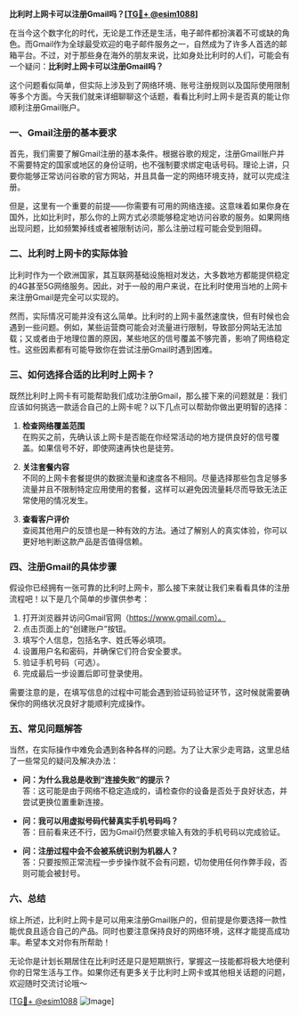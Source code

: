 **比利时上网卡可以注册Gmail吗？[[TG💪+ @esim1088](https://t.me/s/esim1088)]**

在当今这个数字化的时代，无论是工作还是生活，电子邮件都扮演着不可或缺的角色。而Gmail作为全球最受欢迎的电子邮件服务之一，自然成为了许多人首选的邮箱平台。不过，对于那些身在海外的朋友来说，比如身处比利时的人们，可能会有一个疑问：**比利时上网卡可以注册Gmail吗？**  

这个问题看似简单，但实际上涉及到了网络环境、账号注册规则以及国际使用限制等多个方面。今天我们就来详细聊聊这个话题，看看比利时上网卡是否真的能让你顺利注册Gmail账户。

### 一、Gmail注册的基本要求

首先，我们需要了解Gmail注册的基本条件。根据谷歌的规定，注册Gmail账户并不需要特定的国家或地区的身份证明，也不强制要求绑定电话号码。理论上讲，只要你能够正常访问谷歌的官方网站，并且具备一定的网络环境支持，就可以完成注册。  

但是，这里有一个重要的前提——你需要有可用的网络连接。这意味着如果你身在国外，比如比利时，那么你的上网方式必须能够稳定地访问谷歌的服务。如果网络出现问题，比如频繁掉线或者被限制访问，那么注册过程可能会受到阻碍。

### 二、比利时上网卡的实际体验

比利时作为一个欧洲国家，其互联网基础设施相对发达，大多数地方都能提供稳定的4G甚至5G网络服务。因此，对于一般的用户来说，在比利时使用当地的上网卡来注册Gmail是完全可以实现的。  

然而，实际情况可能并没有这么简单。比利时的上网卡虽然速度快，但有时候也会遇到一些问题。例如，某些运营商可能会对流量进行限制，导致部分网站无法加载；又或者由于地理位置的原因，某些地区的信号覆盖不够完善，影响了网络稳定性。这些因素都有可能导致你在尝试注册Gmail时遇到困难。

### 三、如何选择合适的比利时上网卡？

既然比利时上网卡有可能帮助我们成功注册Gmail，那么接下来的问题就是：我们应该如何挑选一款适合自己的上网卡呢？以下几点可以帮助你做出更明智的选择：

1. **检查网络覆盖范围**  
   在购买之前，先确认该上网卡是否能在你经常活动的地方提供良好的信号覆盖。如果信号不好，即使网速再快也是徒劳。

2. **关注套餐内容**  
   不同的上网卡套餐提供的数据流量和速度各不相同。尽量选择那些包含足够多流量并且不限制特定应用使用的套餐，这样可以避免因流量耗尽而导致无法正常使用的情况发生。

3. **查看客户评价**  
   查阅其他用户的反馈也是一种有效的方法。通过了解别人的真实体验，你可以更好地判断这款产品是否值得信赖。

### 四、注册Gmail的具体步骤

假设你已经拥有一张可靠的比利时上网卡，那么接下来就让我们来看看具体的注册流程吧！以下是几个简单的步骤供参考：

1. 打开浏览器并访问Gmail官网（https://www.gmail.com）。  
2. 点击页面上的“创建账户”按钮。  
3. 填写个人信息，包括名字、姓氏等必填项。  
4. 设置用户名和密码，并确保它们符合安全要求。  
5. 验证手机号码（可选）。  
6. 完成最后一步设置后即可登录使用。

需要注意的是，在填写信息的过程中可能会遇到验证码验证环节，这时候就需要确保你的网络状况良好才能顺利完成操作。

### 五、常见问题解答

当然，在实际操作中难免会遇到各种各样的问题。为了让大家少走弯路，这里总结了一些常见的疑问及解决办法：

- **问：为什么我总是收到“连接失败”的提示？**  
  答：这可能是由于网络不稳定造成的，请检查你的设备是否处于良好状态，并尝试更换位置重新连接。

- **问：我可以用虚拟号码代替真实手机号码吗？**  
  答：目前看来还不行，因为Gmail仍然要求输入有效的手机号码以完成验证。

- **问：注册过程中会不会被系统识别为机器人？**  
  答：只要按照正常流程一步步操作就不会有问题，切勿使用任何作弊手段，否则可能会被封号。

### 六、总结

综上所述，比利时上网卡是可以用来注册Gmail账户的，但前提是你要选择一款性能优良且适合自己的产品。同时也要注意保持良好的网络环境，这样才能提高成功率。希望本文对你有所帮助！

无论你是计划长期居住在比利时还是只是短期旅行，掌握这一技能都将极大地便利你的日常生活与工作。如果你还有更多关于比利时上网卡或其他相关话题的问题，欢迎随时交流讨论哦～  

[[TG💪+ @esim1088](https://t.me/s/esim1088) ![Image](https://i.postimg.cc/4NQfJmqS/Snipaste-2025-05-13-00-14-12.png)]